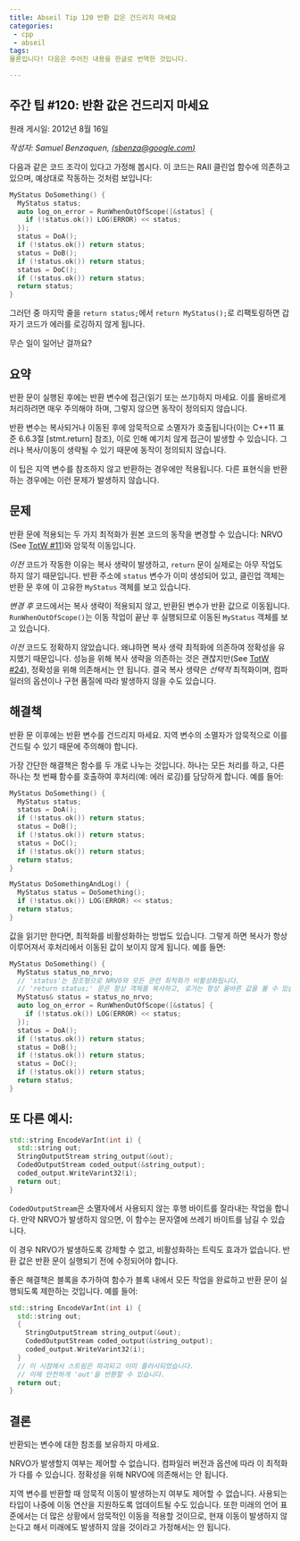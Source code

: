 ```yaml
---
title: Abseil Tip 120 반환 값은 건드리지 마세요
categories:
 - cpp
 - abseil
tags:
물론입니다! 다음은 주어진 내용을 한글로 번역한 것입니다.

---
```


## 주간 팁 #120: 반환 값은 건드리지 마세요

원래 게시일: 2012년 8월 16일

*작성자: Samuel Benzaquen, [(sbenza@google.com)](mailto:sbenza@gmail.com)*

다음과 같은 코드 조각이 있다고 가정해 봅시다. 이 코드는 RAII 클린업 함수에 의존하고 있으며, 예상대로 작동하는 것처럼 보입니다:

```cpp
MyStatus DoSomething() {
  MyStatus status;
  auto log_on_error = RunWhenOutOfScope([&status] {
    if (!status.ok()) LOG(ERROR) << status;
  });
  status = DoA();
  if (!status.ok()) return status;
  status = DoB();
  if (!status.ok()) return status;
  status = DoC();
  if (!status.ok()) return status;
  return status;
}
```

그러던 중 마지막 줄을 `return status;`에서 `return MyStatus();`로 리팩토링하면 갑자기 코드가 에러를 로깅하지 않게 됩니다.

무슨 일이 일어난 걸까요?

## 요약

반환 문이 실행된 후에는 반환 변수에 접근(읽기 또는 쓰기)하지 마세요. 이를 올바르게 처리하려면 매우 주의해야 하며, 그렇지 않으면 동작이 정의되지 않습니다.

반환 변수는 복사되거나 이동된 후에 암묵적으로 소멸자가 호출됩니다(이는 C++11 표준 6.6.3절 [stmt.return] 참조), 이로 인해 예기치 않게 접근이 발생할 수 있습니다. 그러나 복사/이동이 생략될 수 있기 때문에 동작이 정의되지 않습니다.

이 팁은 지역 변수를 참조하지 않고 반환하는 경우에만 적용됩니다. 다른 표현식을 반환하는 경우에는 이런 문제가 발생하지 않습니다.

## 문제

반환 문에 적용되는 두 가지 최적화가 원본 코드의 동작을 변경할 수 있습니다: NRVO (See [TotW #11](/tips/11))와 암묵적 이동입니다.

*이전* 코드가 작동한 이유는 복사 생략이 발생하고, `return` 문이 실제로는 아무 작업도 하지 않기 때문입니다. 반환 주소에 `status` 변수가 이미 생성되어 있고, 클린업 객체는 반환 문 후에 이 고유한 `MyStatus` 객체를 보고 있습니다.

*변경 후* 코드에서는 복사 생략이 적용되지 않고, 반환된 변수가 반환 값으로 이동됩니다. `RunWhenOutOfScope()`는 이동 작업이 끝난 후 실행되므로 이동된 `MyStatus` 객체를 보고 있습니다.

*이전* 코드도 정확하지 않았습니다. 왜냐하면 복사 생략 최적화에 의존하여 정확성을 유지했기 때문입니다. 성능을 위해 복사 생략을 의존하는 것은 괜찮지만(See [TotW #24](/tips/24)), 정확성을 위해 의존해서는 안 됩니다. 결국 복사 생략은 _선택적_ 최적화이며, 컴파일러의 옵션이나 구현 품질에 따라 발생하지 않을 수도 있습니다.

## 해결책

반환 문 이후에는 반환 변수를 건드리지 마세요. 지역 변수의 소멸자가 암묵적으로 이를 건드릴 수 있기 때문에 주의해야 합니다.

가장 간단한 해결책은 함수를 두 개로 나누는 것입니다. 하나는 모든 처리를 하고, 다른 하나는 첫 번째 함수를 호출하여 후처리(예: 에러 로깅)를 담당하게 합니다. 예를 들어:

```cpp
MyStatus DoSomething() {
  MyStatus status;
  status = DoA();
  if (!status.ok()) return status;
  status = DoB();
  if (!status.ok()) return status;
  status = DoC();
  if (!status.ok()) return status;
  return status;
}

MyStatus DoSomethingAndLog() {
  MyStatus status = DoSomething();
  if (!status.ok()) LOG(ERROR) << status;
  return status;
}
```

값을 읽기만 한다면, 최적화를 비활성화하는 방법도 있습니다. 그렇게 하면 복사가 항상 이루어져서 후처리에서 이동된 값이 보이지 않게 됩니다. 예를 들면:

```cpp
MyStatus DoSomething() {
  MyStatus status_no_nrvo;
  // 'status'는 참조형으로 NRVO와 모든 관련 최적화가 비활성화됩니다.
  // 'return status;' 문은 항상 객체를 복사하고, 로거는 항상 올바른 값을 볼 수 있습니다.
  MyStatus& status = status_no_nrvo;
  auto log_on_error = RunWhenOutOfScope([&status] {
    if (!status.ok()) LOG(ERROR) << status;
  });
  status = DoA();
  if (!status.ok()) return status;
  status = DoB();
  if (!status.ok()) return status;
  status = DoC();
  if (!status.ok()) return status;
  return status;
}
```

## 또 다른 예시:

```cpp
std::string EncodeVarInt(int i) {
  std::string out;
  StringOutputStream string_output(&out);
  CodedOutputStream coded_output(&string_output);
  coded_output.WriteVarint32(i);
  return out;
}
```

`CodedOutputStream`은 소멸자에서 사용되지 않는 후행 바이트를 잘라내는 작업을 합니다. 만약 NRVO가 발생하지 않으면, 이 함수는 문자열에 쓰레기 바이트를 남길 수 있습니다.

이 경우 NRVO가 발생하도록 강제할 수 없고, 비활성화하는 트릭도 효과가 없습니다. 반환 값은 반환 문이 실행되기 전에 수정되어야 합니다.

좋은 해결책은 블록을 추가하여 함수가 블록 내에서 모든 작업을 완료하고 반환 문이 실행되도록 제한하는 것입니다. 예를 들어:

```cpp
std::string EncodeVarInt(int i) {
  std::string out;
  {
    StringOutputStream string_output(&out);
    CodedOutputStream coded_output(&string_output);
    coded_output.WriteVarint32(i);
  }
  // 이 시점에서 스트림은 파괴되고 이미 플러시되었습니다.
  // 이제 안전하게 'out'을 반환할 수 있습니다.
  return out;
}
```

## 결론

반환되는 변수에 대한 참조를 보유하지 마세요.

NRVO가 발생할지 여부는 제어할 수 없습니다. 컴파일러 버전과 옵션에 따라 이 최적화가 다를 수 있습니다. 정확성을 위해 NRVO에 의존해서는 안 됩니다.

지역 변수를 반환할 때 암묵적 이동이 발생하는지 여부도 제어할 수 없습니다. 사용되는 타입이 나중에 이동 연산을 지원하도록 업데이트될 수도 있습니다. 또한 미래의 언어 표준에서는 더 많은 상황에서 암묵적인 이동을 적용할 것이므로, 현재 이동이 발생하지 않는다고 해서 미래에도 발생하지 않을 것이라고 가정해서는 안 됩니다.